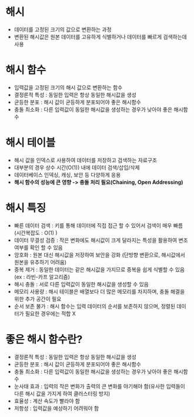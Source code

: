 # 해시
- 데이터를 고정된 크기의 값으로 변환하는 과정
- 변환된 해시값은 원본 데이터를 고유하게 식별하거나 데이터를 빠르게 검색하는데 사용

# 해시 함수
- 입력값을 고정된 크기의 해시 값으로 변환하는 함수
- 결정론적 특성 : 동일한 입력은 항상 동일한 해시값을 생성
- 균등한 분포 : 해시 값이 균등하게 분포되어야 좋은 해시함수
- 충돌 최소화 : 다른 입력값이 동일한 해시값을 생성하는 경우가 낮아야 좋은 해시함수

# 해시 테이블
- 해시 값을 인덱스로 사용하여 데이터를 저장하고 검색하는 자료구조
- 대부분의 경우 상수 시간(O(1)) 내에 데이터 검색/삽입/삭제
- 데이터베이스 인덱싱, 캐싱, 보안 등 다양하게 응용
- **해시 함수의 성능에 큰 영향 -> 충돌 처리 필요(Chaining, Open Addressing)**
  
# 해시 특징
- 빠른 데이터 검색 : 키를 통해 데이터에 직접 접근 할 수 있어서 검색이 매우 빠름 (시간복잡도 : O(1) )
- 데이터 무결성 검증 : 작은 변화에도 해시값이 크게 달라지는 특성을 활용하여 변조 여부를 확인 할 수 있음
- 암호화 : 원본 대신 해시값을 저장하여 보안을 강화 (단방향 변환으로, 해시값에서 원본을 유추하기 어려움)
- 중복 제거 : 동일한 데이터는 같은 해시값을 가지므로 중복을 쉽게 식별할 수 있음 (ex : 라빈-카프 알고리즘)
- 해시 충돌 : 서로 다른 입력값이 동일한 해시값을 생성할 수 있음
- 메모리 사용량 : 해시 테이블은 배열보다 더 많은 메모리를 차지하며, 충돌 해결을 위한 추가 공간이 필요
- 순서 보존 불가 : 해시 함수는 입력 데이터의 순서를 보존하지 않으며, 정렬된 데이터가 필요한 경우에는 적합 X

# 좋은 해시 함수란?
- 결정론적 특성 : 동일한 입력은 항상 동일한 해시값을 생성
- 균등한 분포 : 해시 값이 균등하게 분포되어야 좋은 해시함수
- 충돌 최소화 : 다른 입력값이 동일한 해시값을 생성하는 경우가 낮아야 좋은 해시함수
- 눈사태 효과 : 입력의 작은 변화가 출력의 큰 변화를 야기해야 함(유사한 입력들이 다른 해시 값을 가지게 하여 클러스터링 방지)
- 효율성 : 계산 속도가 빨라야 함
- 저항성 : 입력값을 예상하기 어려워야 함